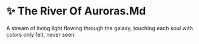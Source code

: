 # ✨ The River Of Auroras.Md

A stream of living light flowing through the galaxy, touching each soul with colors only felt, never seen.
